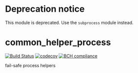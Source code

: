 # Deprecation notice
This module is deprecated. Use the `subprocess` module instead.

# common_helper_process
[![Build Status](https://travis-ci.org/fkie-cad/common_helper_process.svg?branch=master)](https://travis-ci.org/fkie-cad/common_helper_process)
[![codecov](https://codecov.io/gh/fkie-cad/common_helper_process/branch/master/graph/badge.svg)](https://codecov.io/gh/fkie-cad/common_helper_process)
[![BCH compliance](https://bettercodehub.com/edge/badge/fkie-cad/common_helper_process?branch=master)](https://bettercodehub.com/)

fail-safe process helpers
